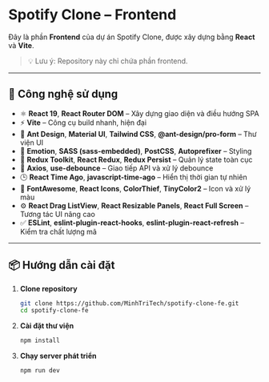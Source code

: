 # Spotify Clone – Frontend

Đây là phần **Frontend** của dự án Spotify Clone, được xây dựng bằng **React** và **Vite**.

> 💡 Lưu ý: Repository này chỉ chứa phần frontend.

---

## 🚀 Công nghệ sử dụng

- ⚛️ **React 19**, **React Router DOM** – Xây dựng giao diện và điều hướng SPA
- ⚡ **Vite** – Công cụ build nhanh, hiện đại
- 🎨 **Ant Design**, **Material UI**, **Tailwind CSS**, **@ant-design/pro-form** – Thư viện UI
- 💅 **Emotion**, **SASS (sass-embedded)**, **PostCSS**, **Autoprefixer** – Styling
- 🧠 **Redux Toolkit**, **React Redux**, **Redux Persist** – Quản lý state toàn cục
- 🔁 **Axios**, **use-debounce** – Giao tiếp API và xử lý debounce
- 🕒 **React Time Ago**, **javascript-time-ago** – Hiển thị thời gian tự nhiên
- 🎨 **FontAwesome**, **React Icons**, **ColorThief**, **TinyColor2** – Icon và xử lý màu
- ⚙️ **React Drag ListView**, **React Resizable Panels**, **React Full Screen** – Tương tác UI nâng cao
- ✅ **ESLint**, **eslint-plugin-react-hooks**, **eslint-plugin-react-refresh** – Kiểm tra chất lượng mã

---

## 📦 Hướng dẫn cài đặt

1. **Clone repository**
   ```bash
   git clone https://github.com/MinhTriTech/spotify-clone-fe.git
   cd spotify-clone-fe
2. **Cài đặt thư viện**
   ```bash
   npm install
3. **Chạy server phát triển**
   ```bash
   npm run dev
